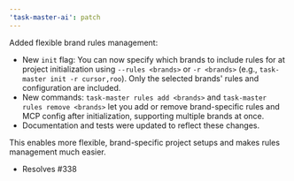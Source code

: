 ```yaml
---
'task-master-ai': patch
---
```


Added flexible brand rules management:

- New `init` flag: You can now specify which brands to include rules for at project initialization using `--rules <brands>` or `-r <brands>` (e.g., `task-master init -r cursor,roo`). Only the selected brands' rules and configuration are included.
- New commands: `task-master rules add <brands>` and `task-master rules remove <brands>` let you add or remove brand-specific rules and MCP config after initialization, supporting multiple brands at once.
- Documentation and tests were updated to reflect these changes.

This enables more flexible, brand-specific project setups and makes rules management much easier.

- Resolves #338